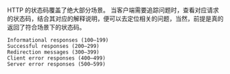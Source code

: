 HTTP 的状态码覆盖了绝大部分场景。
当客户端需要追踪问题时，查看对应请求的状态码，结合其对应的解释说明，便可以去定位相关的问题，当然，前提是真的返回了符合场景下的状态码。

    Informational responses (100–199)
    Successful responses (200–299)
    Redirection messages (300–399)
    Client error responses (400–499)
    Server error responses (500–599)
